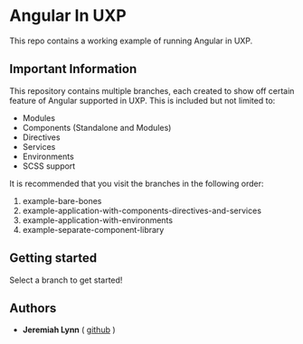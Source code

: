 # Angular In UXP

This repo contains a working example of running Angular in UXP.

## Important Information

This repository contains multiple branches, each created to show off certain feature of Angular supported in UXP. This is included but not limited to:
- Modules
- Components (Standalone and Modules)
- Directives
- Services
- Environments
- SCSS support

It is recommended that you visit the branches in the following order:
1. example-bare-bones
2. example-application-with-components-directives-and-services
3. example-application-with-environments
4. example-separate-component-library

## Getting started

Select a branch to get started!

## Authors

- **Jeremiah Lynn** ( [github](https://github.com/jeremiahlynn) )
